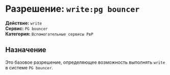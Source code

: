 # Разрешение: `write:pg bouncer`

**Действие:** `write`  
**Сервис:** `PG bouncer`  
**Категория:** `Вспомогательные сервисы РвР`

## Назначение
Это базовое разрешение, определяющее возможность выполнять `write` в системе `PG bouncer`.
